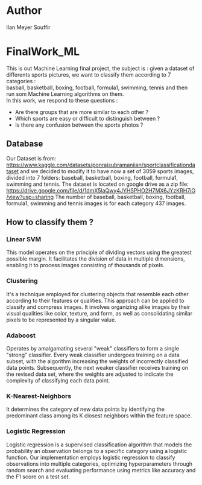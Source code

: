 # Author
Ilan Meyer Souffir

# FinalWork_ML
This is out Machine Learning final project, the subject is : given a dataset of differents sports pictures, we want to classify them according to 7 categories :<br>
basball, basketball, boxing, football, formula1, swimming, tennis and then run som Machine Learning algorithms on them.<br>
In this work, we respond to these questions :
* Are there groups that are more similar to each other ?
* Which sports are easy or difficult to distinguish between ?
* Is there any confusion between the sports photos ?
  
## Database
Our Dataset is from:
https://www.kaggle.com/datasets/ponrajsubramaniian/sportclassificationdataset
and we decided to modify it to have now a set of 3059 sports images, divided into 7 folders:
baseball, basketball, boxing, football, formula1, swimming and tennis.
The dataset is located on google drive as a zip file: 
https://drive.google.com/file/d/1dmX5laQwy4JYHSPHO2H7MX6JYzKRH7iO/view?usp=sharing
The number of baseball, basketball, boxing, football, formula1, swimming and tennis images is for 
each category 437 images.

## How to classify them ?
### Linear SVM
This model operates on the principle of dividing vectors using the greatest possible margin. It facilitates the division of data in multiple dimensions, enabling it to process images consisting of thousands of pixels.
### Clustering
It's a technique employed for clustering objects that resemble each other according to their features or qualities. This approach can be applied to classify and compress images. It involves organizing alike images by their visual qualities like color, texture, and form, as well as consolidating similar pixels to be represented by a singular value.
### Adaboost
Operates by amalgamating several "weak" classifiers to form a single "strong" classifier. Every weak classifier undergoes training on a data subset, with the algorithm increasing the weights of incorrectly classified data points. Subsequently, the next weaker classifier receives training on the revised data set, where the weights are adjusted to indicate the complexity of classifying each data point.
### K-Nearest-Neighbors
It determines the category of new data points by identifying the predominant class among its K closest neighbors within the feature space.
### Logistic Regression
Logistic regression is a supervised classification algorithm that models the probability an observation 
belongs to a specific category using a logistic function. Our implementation employs logistic 
regression to classify observations into multiple categories, optimizing hyperparameters through 
random search and evaluating performance using metrics like accuracy and the F1 score on a test 
set.

